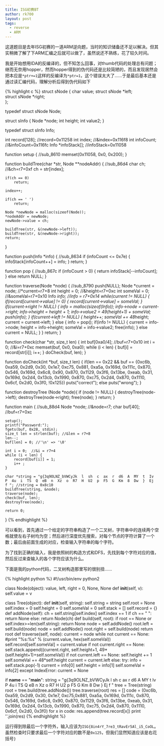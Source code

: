 ```yaml
---
title: ISG初赛BT
author: rk700
layout: post
tags:
  - reverse
  - ARM
---
```


这道题目是去年ISG初赛的一道ARM逆向题，当时的知识储备还不足以解决。但其实稍微了解了下ARM汇编之后就可以做了，虽然说还不熟练，花了较久时间。

我是开始想用IDA的反编译的，但不知怎么回事，对thumb代码的处理总有问题；继而无奈用hopper，然而hopper得到的伪代码还是比较简陋的，而且发现居然会把本应是`*ptr+=1`这样的反编译为`*ptr=1`，这个错误太大了……于是最后基本还是通过读汇编代码，理解分析后得到伪代码如下

{% highlight c %}
struct sNode {
    char value;
    struct sNode *left;    
    struct sNode *right;    
};

typedef struct sNode Node;

struct sInfo {
    Node *node;
    int height;
    int value2;
}

typedef struct sInfo Info;

int record[128]; //record=0x11258
int index; //&index=0x116f8
int infoCount; //&infoCount=0x116fc
Info *infoStack[]; //infoStack=0x11058

function setup { //sub_8610
    memset(0x11058, 0x0, 0x200);
}

function buildTree(char *str, Node **nodeAddr) { //sub_86d4
    char ch; //&ch=r7+0xf
    ch = str[index];

    if(ch == 0)
        return;

    index++;

    if(ch == ' ')
        return;

    Node *newNode = malloc(sizeof(Node));
    *nodeAddr = newNode;
    newNode->value = ch;

    buildTree(str, &(newNode->left));
    buildTree(str, &(newNode->right));
    return;
}

function push(Info *info) { //sub_8634
    if (infoCount <= 0x7e) {
        infoStack[infoCount++] = info;
    }
    return;
}

function pop { //sub_867c
    if (infoCount > 0) {
        return infoStack[--infoCount];
    }
    else 
        return NULL;
}

function traverse(Node *node) { //sub_8790
    push(NULL);
    Node *current = node; //*current=r7+8
    int height = 0; //&height=r7+0xc
    int someVal = 0; //&someVal=r7+0x10
    Info *info; //*info = r7+0x14
    while(current != NULL) {
        if(record[current->value] != 0) {
            record[current->value] = someVal;
        }
        if(current->right != NULL) {
            info = malloc(sizeof(Info));
            info->node = current->right;
            info->height = height + 1;
            info->value2 = 49*(height+1) + someVal;
            push(info);
        }
        if(current->left != NULL) {
            height++;
            someVal += 48*height;
            current = current->left;
        }
        else {
            info = pop();
            if(info != NULL) {
                current = info->node;
                height = info->height;
                someVal = info->value2;
                free(info);
            }
            else
                current = NULL;
        }
    }
    return;
}

function check(char *str, size_t len) {
    int buf[0xa0/4]; //buf=r7+0x10
    int i = 0; //&i=r7+0xc
    memset(buf, 0x0, 0xa0);
    while (i < len) {
        buf[i] = record[str[i]];
        i++;
    }
    doCheck(buf, len);
}

function doCheck(int *buf, size_t len) {
    if(len == 0x22 && buf == {0xc6b, 0xa59, 0x2d9, 0x30, 0x1e7, 0xc75, 
                            0x881, 0xa5a, 0x169d, 0x111c, 0x870, 0x546, 
                            0x169d, 0x6c8, 0x90, 0x870, 0x1129, 0x3f6, 
                            0x13be, 0xeab, 0x31, 0x169d, 0x2d4, 0x13cb,
                            0x1990, 0x870, 0xc75, 0x2d4, 0x870, 0x1110,
                            0x6cf, 0x2d0, 0x3f0, !0x125}) 
        puts("correct");
    else
        puts("wrong");
}


function destroyTree (Node *node){
    if (node != NULL) {
        destroyTree(node->left);
        destroyTree(node->right);
        free(node);
    }
    return;
}

function main { //sub_88d4
    Node *node; //&node=r7;
    char buf[40]; //buf=r7+0xc

    setup();
    printf("Password:");
    fgets(buf, 0x28, stdin);
    size_t len = strlen(buf); //&len = r7+8
    len--;
    buf[len] = 0; //'\n' => '\0'

    int i = 0;  //&i = r7+4
    while (i < len) {
        record[buf[i]] = 1;
        i++ ;
    }

    char *string = "g{3q9OLNZ_bVWCyJk  l  sh  c  ax  r  d6  A  MY  t  Iv  P  4u  i  TS  Q  eB  n  Xz  o  R7  H  U2  p  F5  G  Km  8  Dw  }  Ej  f "; //string = 0x8c10
    buildTree(string, &node); 
    traverse(node);
    check(buf, len);
    destroyTree(node);

    return 0;
}
{% endhighlight %}

可以看到，首先通过一个给定的字符串构造了一个二叉树，字符串中的连续两个空格就使左右子树均为空；然后进行深度优先搜索，对每个节点的字符计算了一个数；最后由前面生成的对应，检查输入字符串的每个字符。

为了找到正确的输入，我是依照树的构造方式和DFS，先找到每个字符对应的值，然后反过来查输入的各个字符应该为什么。

下面是我的python代码，二叉树构造那里写的很别扭……

{% highlight python %}
#!/usr/bin/env python2

class Node(object):
    value, left, right = 0, None, None
    def __init__(self, v):
        self.value = v

class Tree(object):
    def __init__(self, string):
        self.string = string
        self.root = None
        self.index = 0
        self.height = 0
        self.someVal = 0
        self.stack = []
        self.record = {}
    def addNode(self):
        ch = self.string[self.index]
        self.index += 1
        if ch == " ":
            return None
        else:
            return Node(ch)
    def build(self, root):
        if root == None or self.index>=len(self.string):
            return None
        node = self.addNode()
        root.left = self.build(node)
        node = self.addNode()
        root.right = self.build(node)
        return root
    def traverse(self, node):
        current = node
        while not current == None:
            #print "%s:%s" % (current.value, hex(self.someVal))
            self.record[self.someVal] = current.value
            if not current.right == None:
                self.stack.append((current.right, self.height+1, 49*(self.height+1)+self.someVal))
            if not current.left == None:
                self.height += 1
                self.someVal += 48*self.height
                current = current.left
            else:
                try:
                    info = self.stack.pop(-1)
                    current = info[0]
                    self.height = info[1]
                    self.someVal = info[2]
                except IndexError:
                    current = None


if __name__ == "__main__":
    string = "g{3q9OLNZ_bVWCyJk  l  sh  c  ax  r  d6  A  MY  t  Iv  P  4u  i  TS  Q  eB  n  Xz  o  R7  H  U2  p  F5  G  Km  8  Dw  }  Ej  f     "
    tree = Tree(string)
    root = tree.build(tree.addNode())
    tree.traverse(root)
    res = []
    code = (0xc6b, 0xa59, 0x2d9, 0x30, 0x1e7, 0xc75,0x881, 0xa5a, 0x169d, 0x111c, 0x870, 0x546, 0x169d, 0x6c8, 0x90, 0x870, 0x1129, 0x3f6, 0x13be, 0xeab, 0x31, 0x169d, 0x2d4, 0x13cb, 0x1990, 0x870, 0xc75, 0x2d4, 0x870, 0x1110, 0x6cf, 0x2d0, 0x3f0)
    for x in code:
        res.append(tree.record[x])
    print ''.join(res)
{% endhighlight %}

运行得到除最后一个字符外，输入应该为`ISG{8in4rY_7re3_tRavEr5Al_i5_CoOL`。虽然检查时只要求最后一个字符对应的数不是`0x125`，但我们显然知道应该是右花括号`}`
